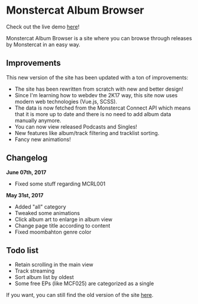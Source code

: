 # Monstercat Album Browser

Check out the live demo [here](https://gamehelp16.github.io/monstercat-browser/#/)!

Monstercat Album Browser is a site where you can browse through releases by Monstercat in an easy way.

## Improvements

This new version of the site has been updated with a ton of improvements:

- The site has been rewritten from scratch with new and better design!
- Since I'm learning how to webdev the 2K17 way, this site now uses modern web technologies (Vue.js, SCSS).
- The data is now fetched from the Monstercat Connect API which means that it is more up to date and there is no need to add album data manually anymore.
- You can now view released Podcasts and Singles!
- New features like album/track filtering and tracklist sorting.
- Fancy new animations!

## Changelog

**June 07th, 2017**

- Fixed some stuff regarding MCRL001

**May 31st, 2017**

- Added "all" category
- Tweaked some animations
- Click album art to enlarge in album view
- Change page title according to content
- Fixed moombahton genre color

## Todo list

- Retain scrolling in the main view
- Track streaming
- Sort album list by oldest
- Some free EPs (like MCF025) are categorized as a single

If you want, you can still find the old version of the site [here](https://github.com/gamehelp16/monstercat-browser-old).
